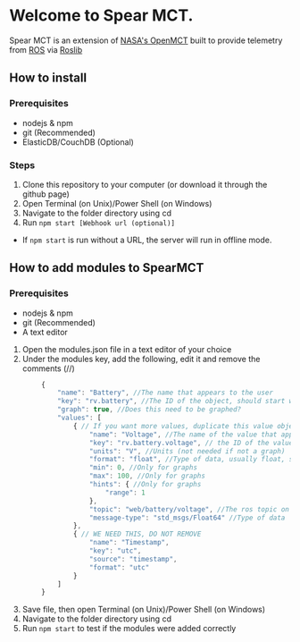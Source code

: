 # Welcome to Spear MCT.
Spear MCT is an extension of [NASA's OpenMCT](https://github.com/nasa/openmct) built to provide telemetry from [ROS](https://www.ros.org/) via [Roslib](https://github.com/RobotWebTools/roslibjs)

## How to install

### Prerequisites
- nodejs & npm
- git (Recommended)
- ElasticDB/CouchDB (Optional)

### Steps
1. Clone this repository to your computer (or download it through the github page)
2. Open Terminal (on Unix)/Power Shell (on Windows)
3. Navigate to the folder directory using cd
4. Run `npm start [Webhook url (optional)]`
- If `npm start` is run without a URL, the server will run in offline mode.

## How to add modules to SpearMCT

### Prerequisites
- nodejs & npm
- git (Recommended)
- A text editor

1. Open the modules.json file in a text editor of your choice
2. Under the modules key, add the following, edit it and remove the comments (//)
```javascript
        {
            "name": "Battery", //The name that appears to the user
            "key": "rv.battery", //The ID of the object, should start with rv.
            "graph": true, //Does this need to be graphed?
            "values": [
                { // If you want more values, duplicate this value object, then change values
                    "name": "Voltage", //The name of the value that appears to the user
                    "key": "rv.battery.voltage", // the ID of the value, should start with the key above
                    "units": "V", //Units (not needed if not a graph)
                    "format": "float", //Type of data, usually float, string, or boolean
                    "min": 0, //Only for graphs
                    "max": 100, //Only for graphs
                    "hints": { //Only for graphs
                        "range": 1
                    },
                    "topic": "web/battery/voltage", //The ros topic on the rover
                    "message-type": "std_msgs/Float64" //Type of data
                },
                { // WE NEED THIS, DO NOT REMOVE
                    "name": "Timestamp",
                    "key": "utc",
                    "source": "timestamp",
                    "format": "utc"
                }
            ]
        }
```
3. Save file, then open Terminal (on Unix)/Power Shell (on Windows)
4. Navigate to the folder directory using cd
5. Run `npm start` to test if the modules were added correctly
